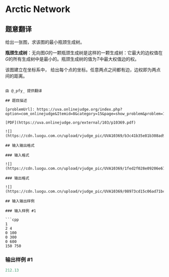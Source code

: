 # Arctic Network

## 题意翻译

给出一张图，求该图的最小瓶颈生成树。

**瓶颈生成树**：无向图$G$的一颗瓶颈生成树是这样的一颗生成树：它最大的边权值在$G$的所有生成树中是最小的。瓶颈生成树的值为$T$中最大权值边的权。

该图建立在坐标系中， 给出每个点的坐标。任意两点之间都有边，边权即为两点间的距离。

```

由 @_pfy_ 提供翻译

## 题目描述

[problemUrl]: https://uva.onlinejudge.org/index.php?option=com_onlinejudge&Itemid=8&category=15&page=show_problem&problem=1310

[PDF](https://uva.onlinejudge.org/external/103/p10369.pdf)

![](https://cdn.luogu.com.cn/upload/vjudge_pic/UVA10369/b3c41b35e81b308ad9ef5826dfa39b5f526836c1.png)

## 输入输出格式

### 输入格式

![](https://cdn.luogu.com.cn/upload/vjudge_pic/UVA10369/1fed2f028e09206e67a50d94d47eca7ea0360586.png)

### 输出格式

![](https://cdn.luogu.com.cn/upload/vjudge_pic/UVA10369/08973cd15c06ad71bc58f70cc9dd85f12476e242.png)

## 输入输出样例

### 输入样例 #1

```cpp
1
2 4
0 100
0 300
0 600
150 750
```


### 输出样例 #1

```cpp
212.13
```


